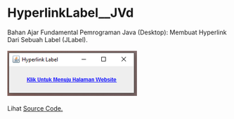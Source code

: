 # HyperlinkLabel__JVd
Bahan Ajar Fundamental Pemrograman Java (Desktop): Membuat Hyperlink Dari Sebuah Label (JLabel).<br><br>
<img src="https://github.com/RizkyKhapidsyah/HyperlinkLabel__JVd/blob/master/rslts/001.PNG"><br><br>
Lihat <a href="https://github.com/RizkyKhapidsyah/HyperlinkLabel__JVd/tree/master/src">Source Code.</a>
